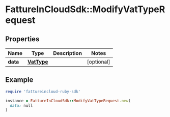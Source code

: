 # FattureInCloudSdk::ModifyVatTypeRequest

## Properties

| Name | Type | Description | Notes |
| ---- | ---- | ----------- | ----- |
| **data** | [**VatType**](VatType.md) |  | [optional] |

## Example

```ruby
require 'fattureincloud-ruby-sdk'

instance = FattureInCloudSdk::ModifyVatTypeRequest.new(
  data: null
)
```

